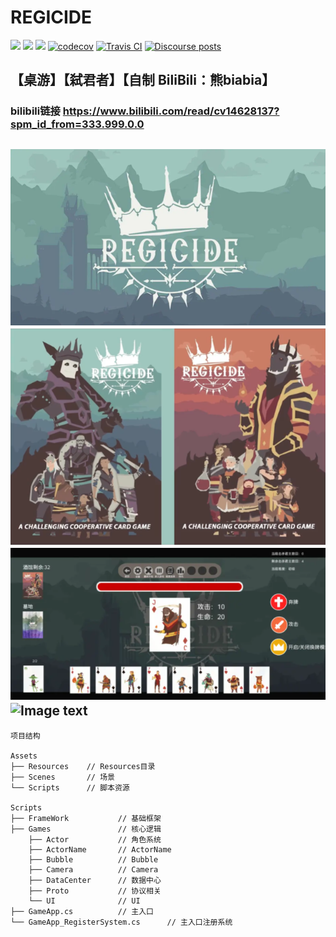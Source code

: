 # REGICIDE

[![](https://img.shields.io/badge/made%20by-Alex%20Tang-blue.svg?style=flat-square)](https://protocol.ai)
[![](https://img.shields.io/badge/project-go-yellow.svg?style=flat-square)](https://libp2p.io/)
[![](https://img.shields.io/badge/freenode-%23libp2p-yellow.svg?style=flat-square)](https://webchat.freenode.net/?channels=%23libp2p)
[![codecov](https://codecov.io/gh/libp2p/go-reuseport/branch/master/graph/badge.svg)](https://codecov.io/gh/libp2p/go-reuseport)
[![Travis CI](https://travis-ci.org/libp2p/go-reuseport.svg?branch=master)](https://travis-ci.org/libp2p/go-reuseport)
[![Discourse posts](https://img.shields.io/discourse/https/discuss.libp2p.io/posts.svg)](https://discuss.libp2p.io)

## 【桌游】【弑君者】【自制 BiliBili：熊biabia】
### bilibili链接 https://www.bilibili.com/read/cv14628137?spm_id_from=333.999.0.0

![Image text](./ReadMeRes/Tittle.png)
![Image text](./ReadMeRes/2.png)
![Image text](./ReadMeRes/play1.png)
![Image text](./ReadMeRes/play2.png)
---
```
项目结构

Assets
├── Resources    // Resources目录
├── Scenes       // 场景
└── Scripts      // 脚本资源

Scripts
├── FrameWork           // 基础框架
├── Games               // 核心逻辑
    ├── Actor           // 角色系统
    ├── ActorName       // ActorName
    ├── Bubble          // Bubble
    ├── Camera          // Camera
    ├── DataCenter      // 数据中心
    ├── Proto           // 协议相关
    └── UI              // UI
├── GameApp.cs          // 主入口
└── GameApp_RegisterSystem.cs      // 主入口注册系统
```